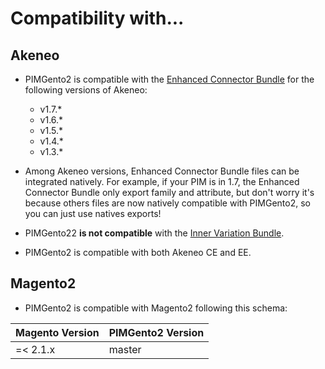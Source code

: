 Compatibility with...
=====================

Akeneo
------

* PIMGento2 is compatible with the [Enhanced Connector Bundle](https://github.com/akeneo-labs/EnhancedConnectorBundle) for the following versions of Akeneo:
    + v1.7.*
    + v1.6.*
    + v1.5.*
    + v1.4.*
    + v1.3.*


* Among Akeneo versions, Enhanced Connector Bundle files can be integrated natively. For example, if your PIM is in 1.7, the Enhanced Connector Bundle only export family and attribute, but don't worry it's because others files are now natively compatible with PIMGento2, so you can just use natives exports!

* PIMGento22 **is not compatible** with the [Inner Variation Bundle](https://marketplace.akeneo.com/package/inner-variation-bundle-ee-only).

* PIMGento2 is compatible with both Akeneo CE and EE.

Magento2
--------

* PIMGento2 is compatible with Magento2 following this schema:

| Magento Version | PIMGento2 Version|
|-----------------|------------------|
| =< 2.1.x        | master           |

